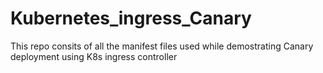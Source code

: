 # Kubernetes_ingress_Canary
This repo consits of all the manifest files used while demostrating Canary deployment using K8s ingress controller
